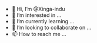 - 👋 Hi, I’m @Xinga-indu
- 👀 I’m interested in ...
- 🌱 I’m currently learning ...
- 💞️ I’m looking to collaborate on ...
- 📫 How to reach me ...

<!---
Xinga-indu/Xinga-indu is a ✨ special ✨ repository because its `README.md` (this file) appears on your GitHub profile.
You can click the Preview link to take a look at your changes.
--->

